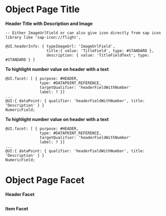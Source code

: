 # Object Page Title

**Header Title with Description and Image**

```
-- Either ImageUrlField or can also give icon directly from sap icon library like 'sap-icon://flight',

@UI.headerInfo: { typeImageUrl: 'ImageUrlField',                             
                  title:{ value: 'TitleField', type: #STANDARD },
                  description: { value: 'TitleFieldText', type: #STANDARD } }
```

**To highlight number value on header with a text**

```
@UI.facet: [ { purpose: #HEADER,
               type: #DATAPOINT_REFERENCE,
               targetQualifier: 'headerFieldWithNumber'
               label: ? }]
...
@UI:{ dataPoint: { qualifier: 'headerFieldWithNumber', title: 'Description' } }
NumericField;
```

**To highlight number value on header with a text**

```
@UI.facet: [ { purpose: #HEADER,
               type: #DATAPOINT_REFERENCE,
               targetQualifier: 'headerFieldWithNumber'
               label: ? }]
...
@UI:{ dataPoint: { qualifier: 'headerFieldWithNumber', title: 'Description' } }
NumericField;
```

# Object Page Facet

**Header Facet**

```
```

**Item Facet**

```
```
